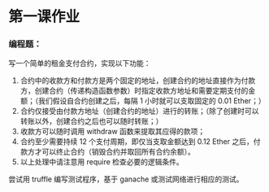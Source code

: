 # 第一课作业

### 编程题：

写一个简单的租金支付合约，实现以下功能：

1. 合约中的收款方和付款方是两个固定的地址，创建合约的地址直接作为付款方，创建合约（传递构造函数参数）时指定收款方地址和需要定期支付的金额；（我们假设自合约创建之后，每隔 1 小时就可以支取固定的 0.01 Ether；）
2. 合约仅接受由付款方地址（创建合约的地址）进行的转账；（除了创建时可以转账以外，创建合约之后也可以随时转账；）
3. 收款方可以随时调用 withdraw 函数来提取其应得的款项；
4. 合约至少需要持续 12 个支付周期，即仅当支取金额达到 0.12 Ether 之后，付款方才可以终止合约（销毁合约并取回所有合约余额）。
5. 以上处理中请注意用 require 检查必要的逻辑条件。

尝试用 truffle 编写测试程序，基于 ganache 或测试网络进行相应的测试。
